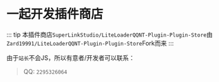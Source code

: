 # 一起开发插件商店
::: tip
本插件商店`SuperLinkStudio/LiteLoaderQQNT-Plugin-Plugin-Store`由`Zard19991/LiteLoaderQQNT-Plugin-Plugin-Store`Fork而来
:::

由于`站长`不会JS，所以有意者/开发者可以联系：
> QQ: `2295326064`